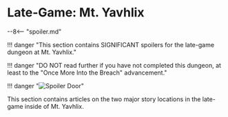 # Late-Game: Mt. Yavhlix

--8<-- "spoiler.md"

!!! danger "This section contains SIGNIFICANT spoilers for the late-game dungeon at Mt. Yavhlix."

!!! danger "DO NOT read further if you have not completed this dungeon, at least to the "Once More Into the Breach" advancement."

!!! danger "![Spoiler Door](/assets/img/spoiler_door.png)"

This section contains articles on the two major story locations in the late-game inside of Mt. Yavhlix.